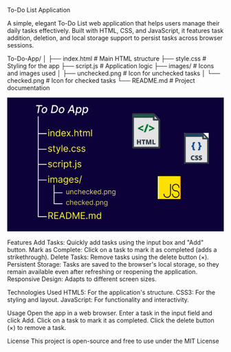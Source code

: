 To-Do List Application

A simple, elegant To-Do List web application that helps users manage their daily tasks effectively. Built with HTML, CSS, and JavaScript, it features task addition, deletion, and local storage support to persist tasks across browser sessions.

To-Do-App/
│
├── index.html         # Main HTML structure
├── style.css          # Styling for the app
├── script.js          # Application logic
├── images/            # Icons and images used
│   ├── unchecked.png  # Icon for unchecked tasks
│   └── checked.png    # Icon for checked tasks
└── README.md          # Project documentation

![alt text](image.png)

Features
Add Tasks: Quickly add tasks using the input box and "Add" button.
Mark as Complete: Click on a task to mark it as completed (adds a strikethrough).
Delete Tasks: Remove tasks using the delete button (×).
Persistent Storage: Tasks are saved to the browser's local storage, so they remain available even after refreshing or reopening the application.
Responsive Design: Adapts to different screen sizes.


Technologies Used
HTML5: For the application's structure.
CSS3: For the styling and layout.
JavaScript: For functionality and interactivity.


Usage
Open the app in a web browser.
Enter a task in the input field and click Add.
Click on a task to mark it as completed.
Click the delete button (×) to remove a task.


License
This project is open-source and free to use under the MIT License